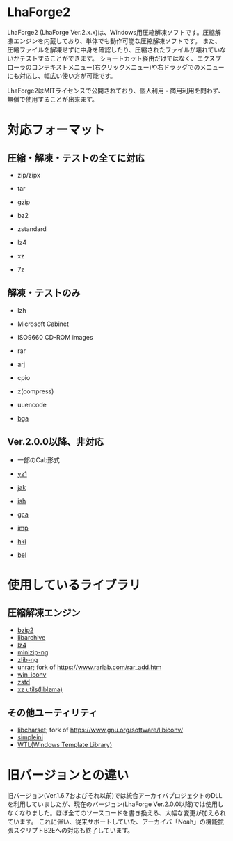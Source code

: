 LhaForge2
===

LhaForge2 (LhaForge Ver.2.x.x)は、Windows用圧縮解凍ソフトです。圧縮解凍エンジンを内蔵しており、単体でも動作可能な圧縮解凍ソフトです。
また、圧縮ファイルを解凍せずに中身を確認したり、圧縮されたファイルが壊れていないかテストすることができます。
ショートカット経由だけではなく、エクスプローラのコンテキストメニュー(右クリックメニュー)や右ドラッグでのメニューにも対応し、幅広い使い方が可能です。

LhaForge2はMITライセンスで公開されており、個人利用・商用利用を問わず、無償で使用することが出来ます。

# 対応フォーマット

## 圧縮・解凍・テストの全てに対応

- zip/zipx

- tar

- gzip

- bz2

- zstandard

- lz4

- xz

- 7z

## 解凍・テストのみ

- lzh

- Microsoft Cabinet

- ISO9660 CD-ROM images

- rar

- arj

- cpio

- z(compress)

- uuencode

- [bga](https://www.madobe.net/archiver/lib/bga32.html)

## Ver.2.0.0以降、非対応

- 一部のCab形式

- [yz1](https://www.madobe.net/archiver/lib/yz1.html)

- [jak](https://www.madobe.net/archiver/lib/jack32.html)

- [ish](https://www.madobe.net/archiver/lib/aish32.html)

- [gca](https://www.madobe.net/archiver/lib/ungca32.html)

- [imp](https://www.madobe.net/archiver/lib/unimp32.html)

- [hki](https://www.madobe.net/archiver/lib/unhki32.html)

- [bel](https://www.madobe.net/archiver/lib/unbel32.html)



# 使用しているライブラリ

## 圧縮解凍エンジン

- [bzip2](https://sourceware.org/bzip2/downloads.html)
- [libarchive](https://github.com/libarchive/libarchive)
- [lz4](https://github.com/lz4/lz4)
- [minizip-ng](https://github.com/zlib-ng/minizip-ng)
- [zlib-ng](https://github.com/zlib-ng/zlib-ng.git)
- [unrar](https://github.com/Claybird/unrar); fork of https://www.rarlab.com/rar_add.htm
- [win_iconv](https://github.com/win-iconv/win-iconv)
- [zstd](https://github.com/facebook/zstd)
- [xz utils(liblzma)](https://git.tukaani.org/?p=xz.git;a=summary)

## その他ユーティリティ

- [libcharset](https://github.com/Claybird/libcharset-msvc); fork of https://www.gnu.org/software/libiconv/
- [simpleini](https://github.com/brofield/simpleini)
- [WTL(Windows Template Library)](https://sourceforge.net/projects/wtl/)

# 旧バージョンとの違い

旧バージョン(Ver.1.6.7およびそれ以前)では統合アーカイバプロジェクトのDLLを利用していましたが、現在のバージョン(LhaForge Ver.2.0.0以降)では使用しなくなりました。ほぼ全てのソースコードを書き換える、大幅な変更が加えられています。
これに伴い、従来サポートしていた、アーカイバ「Noah」の機能拡張スクリプトB2Eへの対応も終了しています。
